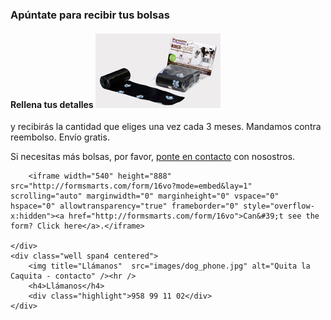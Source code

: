 ### Apúntate para recibir tus bolsas

<div class="row-fluid">
    <div class="span8">
        <h4>Rellena tus detalles <span class="pull-right"><a href="images/bolsas.jpg" rel="shadowbox"><img class="img-polaroid" title="Nunca de quedes sin bolsa de caca"  src="images/bolsas_small.jpg" alt="Quita la Caquita - bolsitas entregadas a tu casa" /></a></span></h4>
        <p>y recibirás la cantidad que eliges una vez cada 3 meses. Mandamos contra reembolso. <span class="highlight">Envío gratis.</span></p>
        <p>Si necesitas más bolsas, por favor, <a href="/contact">ponte en contacto</a> con nosostros.

        <iframe width="540" height="888" src="http://formsmarts.com/form/16vo?mode=embed&lay=1" scrolling="auto" marginwidth="0" marginheight="0" vspace="0" hspace="0" allowtransparency="true" frameborder="0" style="overflow-x:hidden"><a href="http://formsmarts.com/form/16vo">Can&#39;t see the form? Click here</a>.</iframe>

    </div>
    <div class="well span4 centered">
        <img title="Llámanos"  src="images/dog_phone.jpg" alt="Quita la Caquita - contacto" /><hr />
        <h4>Llámanos</h4>
        <div class="highlight">958 99 11 02</div>
    </div>
</div>


[title: ¡Apúntate!]: /
